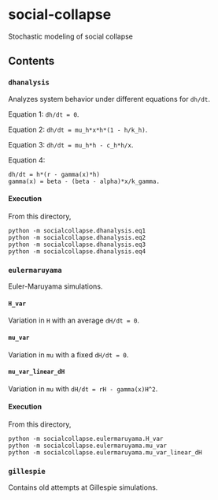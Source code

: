 # social-collapse
Stochastic modeling of social collapse

## Contents

### `dhanalysis`
Analyzes system behavior under different equations for `dh/dt`.

Equation 1: `dh/dt = 0`.

Equation 2: `dh/dt = mu_h*x*h*(1 - h/k_h)`.

Equation 3: `dh/dt = mu_h*h - c_h*h/x`.

Equation 4:
```
dh/dt = h*(r - gamma(x)*h)
gamma(x) = beta - (beta - alpha)*x/k_gamma.
```

#### Execution
From this directory,
```
python -m socialcollapse.dhanalysis.eq1
python -m socialcollapse.dhanalysis.eq2
python -m socialcollapse.dhanalysis.eq3
python -m socialcollapse.dhanalysis.eq4
```

### `eulermaruyama`
Euler-Maruyama simulations.

#### `H_var`
Variation in `H` with an average `dH/dt = 0`.

#### `mu_var`
Variation in `mu` with a fixed `dH/dt = 0`.

#### `mu_var_linear_dH`
Variation in `mu` with `dH/dt = rH - gamma(x)H^2`.

#### Execution
From this directory,
```
python -m socialcollapse.eulermaruyama.H_var
python -m socialcollapse.eulermaruyama.mu_var
python -m socialcollapse.eulermaruyama.mu_var_linear_dH
```

### `gillespie`
Contains old attempts at Gillespie simulations.
